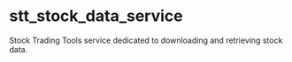 # stt_stock_data_service
Stock Trading Tools service dedicated to downloading and retrieving stock data.

